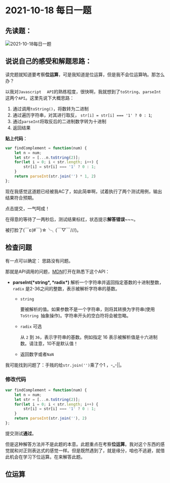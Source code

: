 # 2021-10-18 每日一题

## 先读题：

![2021-10-18每日一题](D:\study\JDR_Blog\docs\leetcode\One_question_per_day\img\20211018105400.png)

## 说说自己的感受和解题思路：

读完题就知道要考察**位运算**，可是我知道是位运算，但是我不会位运算呐。那怎么办？

以我对`Javascript	` `API`的熟练程度，很快啊，我就想到了`toString`、`parseInt`这两个`API`。这里先说下大概思路：

1. 通过调用`toString()`，将数转为二进制
2. 通过遍历字符串，对其进行取反， `str[i] = str[i] === '1' ? 0 : 1`;
3. 通过`parseInt`将取反后的二进制数字转为十进制
4. 返回结果

**贴上代码**：

```javascript
var findComplement = function(num) {
    let n = num;
    let str = [...n.toString(2)];
    for(let i = 0; i < str.length; i++) {
        str[i] = str[i] === '1' ? 0 : 1;
    }
    return parseInt(str.join('') * 1, 2)
};
```

现在我感觉这道题已经被我AC了，如此简单啊，试着执行了两个测试用例，输出结果符合预期。

点击提交，一气呵成！

在得意的等待了一两秒后，测试结果标红，状态提示**解答错误**~~~。

被打脸了(￣ε(#￣)☆╰╮(￣▽￣///)。

## 检查问题

有一点可以确定： 思路没有问题。

那就是API调用的问题，[MDN](https://developer.mozilla.org/zh-CN/docs/Web/JavaScript/Reference/Global_Objects/parseInt )打开在熟悉下这个API：

- **parseInt(\*string\*, \*radix\*)**  解析一个字符串并返回指定基数的十进制整数， `radix` 是2-36之间的整数，表示被解析字符串的基数。

  - `string`

    要被解析的值。如果参数不是一个字符串，则将其转换为字符串(使用  `ToString `抽象操作)。字符串开头的空白符将会被忽略。

  - `radix` 可选

    从 `2` 到 `36`，表示字符串的基数。例如指定 16 表示被解析值是十六进制数。请注意，10不是默认值！

  - 返回数字或者`NaN`

我可能找到问题了：手贱的给`str.join('')`乘了个1 ，-_-||。

### **修改代码**

```javascript
var findComplement = function(num) {
    let n = num;
    let str = [...n.toString(2)];
    for(let i = 0; i < str.length; i++) {
        str[i] = str[i] === '1' ? 0 : 1;
    }
    return parseInt(str.join(''), 2)
};
```

提交测试**通过**。

但是这种解答方法并不是此题的本意。此题重点在考察**位运算**。我对这个东西的感觉就和对正则表达式的感觉一样。但是既然遇到了，就是缘分，咱也不逃避，就借此机会在学习下位运算。在来解答此题。

## 位运算








